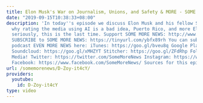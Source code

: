 ```yaml
---
title: Elon Musk's War on Journalism, Unions, and Safety & MORE - SOME MORE NEWS
date: "2019-09-15T10:38:33+08:00"
description: 'In today''s episode we discuss Elon Musk and his fellow Space Billionaires,
  why rating the media using AI is a bad idea, Puerto Rico, and more Elon Musk. But
  seriously, this is the last time. Support SOME MORE NEWS: http://www.patreon.com/SomeMoreNews
  SUBSCRIBE to SOME MORE NEWS: https://tinyurl.com/ybfx89rh You can subscribe to our
  podcast EVEN MORE NEWS here: iTunes: https://goo.gl/bveu8q Google Play: https://goo.gl/zpnhN9
  Soundcloud: https://goo.gl/xMHZYT Stitcher: https://goo.gl/ZFdRhp Follow us on social
  Media! Twitter: https://twitter.com/SomeMoreNews Instagram: https://www.instagram.com/SomeMoreNews/
  Facebook: https://www.facebook.com/SomeMoreNews/ Sources for this episode: https://goo.gl/f7oNCc'
url: /somemorenews/D-Zoy-it4cY/
providers:
  youtube:
    id: D-Zoy-it4cY
type: video
---
```

